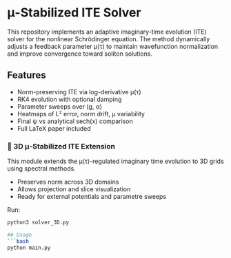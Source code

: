 # μ-Stabilized ITE Solver

This repository implements an adaptive imaginary-time evolution (ITE) solver for the nonlinear Schrödinger equation. The method dynamically adjusts a feedback parameter μ(τ) to maintain wavefunction normalization and improve convergence toward soliton solutions.

## Features
- Norm-preserving ITE via log-derivative μ(τ)
- RK4 evolution with optional damping
- Parameter sweeps over (g, α)
- Heatmaps of L² error, norm drift, μ variability
- Final ψ vs analytical sech(x) comparison
- Full LaTeX paper included

### 🧠 3D μ-Stabilized ITE Extension

This module extends the μ(τ)-regulated imaginary time evolution to 3D grids using spectral methods.

- Preserves norm across 3D domains
- Allows projection and slice visualization
- Ready for external potentials and parametre sweeps

Run:
```bash
python3 solver_3D.py

## Usage
```bash
python main.py
